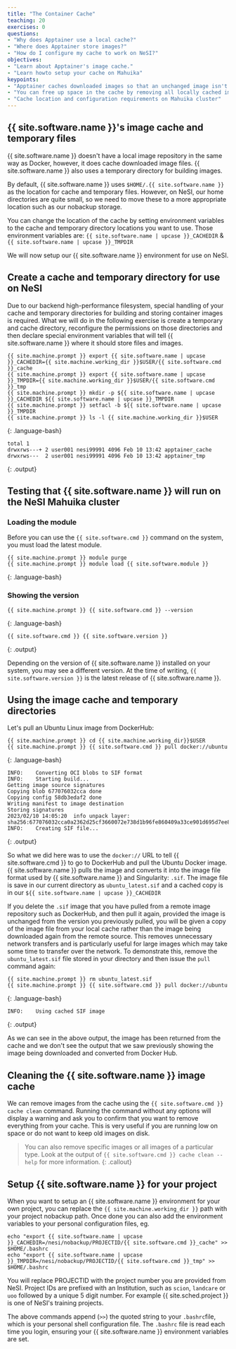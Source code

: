 ```yaml
---
title: "The Container Cache"
teaching: 20
exercises: 0
questions:
- "Why does Apptainer use a local cache?"
- "Where does Apptainer store images?"
- "How do I configure my cache to work on NeSI?"
objectives:
- "Learn about Apptainer's image cache."
- "Learn howto setup your cache on Mahuika"
keypoints:
- "Apptainer caches downloaded images so that an unchanged image isn't downloaded again when it is requested using the `apptainer pull` command."
- "You can free up space in the cache by removing all locally cached images or by specifying individual images to remove."
- "Cache location and configuration requirements on Mahuika cluster"
---
```


## {{ site.software.name }}'s image cache and temporary files

{{ site.software.name }} doesn't have a local image repository in the same way as Docker, however, it does cache downloaded image files. {{ site.software.name }} also uses a temporary directory for building images.

By default, {{ site.software.name }} uses `$HOME/.{{ site.software.name }}` as the location for cache and temporary files. However, on NeSI, our home directories are quite small, so we need to move these to a more appropriate location such as our nobackup storage.

You can change the location of the cache by setting environment variables to the cache and temporary directory locations you want to use.  Those environment variables are:
`{{ site.software.name | upcase }}_CACHEDIR` & `{{ site.software.name | upcase }}_TMPDIR`

We will now setup our {{ site.software.name }} environment for use on NeSI.

## Create a cache and temporary directory for use on NeSI

Due to our backend high-performance filesystem, special handling of your cache and temporary directories for building and storing container images is required.  What we will do in the following exercise is create a temporary and cache directory, reconfigure the permissions on those directories and then declare special environment variables that will tell {{ site.software.name }} where it should store files and images.

```
{{ site.machine.prompt }} export {{ site.software.name | upcase }}_CACHEDIR={{ site.machine.working_dir }}$USER/{{ site.software.cmd }}_cache
{{ site.machine.prompt }} export {{ site.software.name | upcase }}_TMPDIR={{ site.machine.working_dir }}$USER/{{ site.software.cmd }}_tmp
{{ site.machine.prompt }} mkdir -p ${{ site.software.name | upcase }}_CACHEDIR ${{ site.software.name | upcase }}_TMPDIR
{{ site.machine.prompt }} setfacl -b ${{ site.software.name | upcase }}_TMPDIR
{{ site.machine.prompt }} ls -l {{ site.machine.working_dir }}$USER
```
{: .language-bash}

```
total 1
drwxrws---+ 2 user001 nesi99991 4096 Feb 10 13:42 apptainer_cache
drwxrws---  2 user001 nesi99991 4096 Feb 10 13:42 apptainer_tmp
```
{: .output}

## Testing that {{ site.software.name }} will run on the NeSI Mahuika cluster

### Loading the module

Before you can use the `{{ site.software.cmd }}` command on the system, you must load the latest module.

```
{{ site.machine.prompt }} module purge
{{ site.machine.prompt }} module load {{ site.software.module }}
```
{: .language-bash}

### Showing the version

```
{{ site.machine.prompt }} {{ site.software.cmd }} --version
```
{: .language-bash}

```
{{ site.software.cmd }} {{ site.software.version }}
```
{: .output}

Depending on the version of {{ site.software.name }} installed on your system, you may see a different version. At the time of writing, `{{ site.software.version }}` is the latest release of {{ site.software.name }}.

## Using the image cache and temporary directories

Let's pull an Ubuntu Linux image from DockerHub:

```
{{ site.machine.prompt }} cd {{ site.machine.working_dir}}$USER
{{ site.machine.prompt }} {{ site.software.cmd }} pull docker://ubuntu
```
{: .language-bash}

```
INFO:    Converting OCI blobs to SIF format
INFO:    Starting build...
Getting image source signatures
Copying blob 677076032cca done
Copying config 58db3edaf2 done
Writing manifest to image destination
Storing signatures
2023/02/10 14:05:20  info unpack layer: sha256:677076032cca0a2362d25cf3660072e738d1b96fe860409a33ce901d695d7ee8
INFO:    Creating SIF file...
```
{: .output}

So what we did here was to use the `docker://` URL to tell {{ site.software.cmd }} to go to DockerHub and pull the Ubuntu Docker image.  {{ site.software.name }} pulls the image and converts it into the image file format used by {{ site.software.name }} and Singularity: `.sif`.  The image file is save in our current directory as `ubuntu_latest.sif` and a cached copy is in our `${{ site.software.name | upcase }}_CACHEDIR`

If you delete the `.sif` image that you have pulled from a remote image repository such as DockerHub, and then pull it again, provided the image is unchanged from the version you previously pulled, you will be given a copy of the image file from your local cache rather than the image being downloaded again from the remote source. This removes unnecessary network transfers and is particularly useful for large images which may take some time to transfer over the network. To demonstrate this, remove the `ubuntu_latest.sif` file stored in your directory and then issue the `pull` command again:

```
{{ site.machine.prompt }} rm ubuntu_latest.sif
{{ site.machine.prompt }} {{ site.software.cmd }} pull docker://ubuntu
```
{: .language-bash}

```
INFO:    Using cached SIF image
```
{: .output}

As we can see in the above output, the image has been returned from the cache and we don't see the output that we saw previously showing the image being downloaded and converted from Docker Hub.

## Cleaning the {{ site.software.name }} image cache
We can remove images from the cache using the `{{ site.software.cmd }} cache clean` command. Running the command without any options will display a warning and ask you to confirm that you want to remove everything from your cache.  This is very useful if you are running low on space or do not want to keep old images on disk.
>
> You can also remove specific images or all images of a particular type. Look at the output of `{{ site.software.cmd }} cache clean --help` for more information.
{: .callout}


## Setup {{ site.software.name }} for your project
When you want to setup an {{ site.software.name }} environment for your own project, you can replace the `{{ site.machine.working_dir }}` path with your project nobackup path. Once done you can also add the environment variables to your personal configuration files, eg.
```
echo "export {{ site.software.name | upcase }}_CACHEDIR=/nesi/nobackup/PROJECTID/{{ site.software.cmd }}_cache" >> $HOME/.bashrc
echo "export {{ site.software.name | upcase }}_TMPDIR=/nesi/nobackup/PROJECTID/{{ site.software.cmd }}_tmp" >> $HOME/.bashrc
```

You will replace PROJECTID with the project number you are provided from NeSI.  Project IDs are prefixed with an Institution, such as `scion`, `landcare` or `uoo` followed by a unique 5 digit number.  For example {{ site.sched.project }} is one of NeSI's training projects.

The above commands append (`>>`) the quoted string to your `.bashrc`file, which is your personal shell configuration file.  The `.bashrc` file is read each time you login, ensuring your {{ site.software.name }} environment variables are set.
